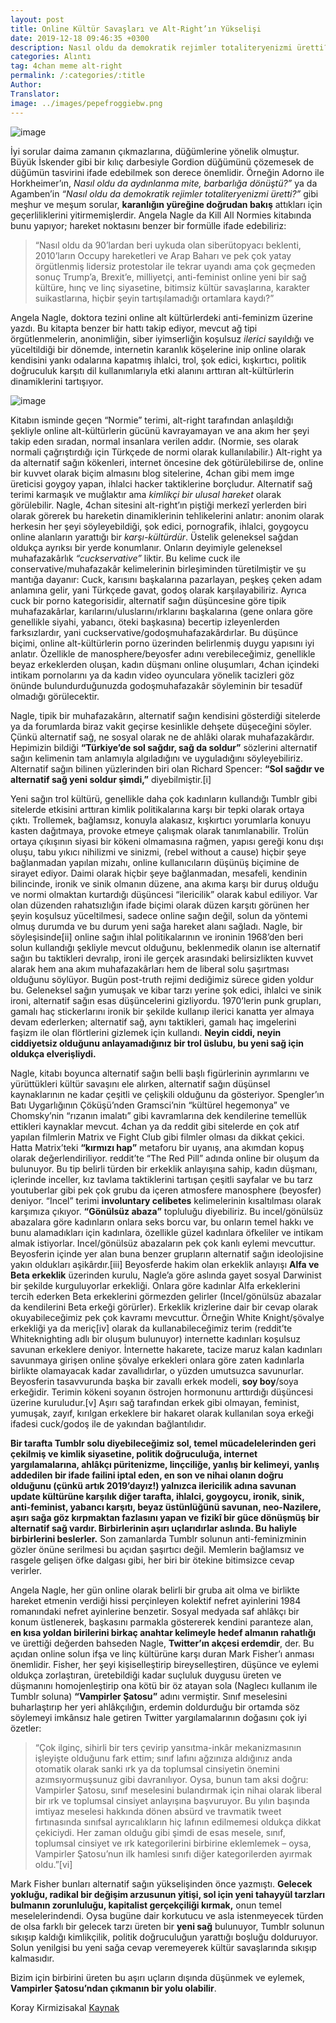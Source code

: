 ```yaml
---
layout: post
title: Online Kültür Savaşları ve Alt-Right’ın Yükselişi
date: 2019-12-18 09:46:35 +0300
description: Nasıl oldu da demokratik rejimler totaliteryenizmi üretti?
categories: Alıntı
tag: 4chan meme alt-right
permalink: /:categories/:title
Author:
Translator:
image: ../images/pepefroggiebw.png
---
```


![image](../images/pepefroggiebw.png)

İyi sorular daima zamanın çıkmazlarına, düğümlerine yönelik olmuştur. Büyük İskender gibi bir kılıç darbesiyle Gordion düğümünü çözemesek de düğümün tasvirini ifade edebilmek son derece önemlidir. Örneğin Adorno ile Horkheimer’ın, _Nasıl oldu da aydınlanma mite, barbarlığa dönüştü?”_ ya da Agamben’in _“Nasıl oldu da demokratik rejimler totaliteryenizmi üretti?”_ gibi meşhur ve meşum sorular, **karanlığın yüreğine doğrudan bakış** attıkları için geçerliliklerini yitirmemişlerdir. Angela Nagle da Kill All Normies kitabında bunu yapıyor; hareket noktasını benzer bir formülle ifade edebiliriz: 

>“Nasıl oldu da 90’lardan beri uykuda olan siberütopyacı beklenti, 2010’ların Occupy hareketleri ve Arap Baharı ve pek çok yatay örgütlenmiş lidersiz protestolar ile tekrar uyandı ama çok geçmeden sonuç Trump’a, Brexit’e, milliyetçi, anti-feminist online yeni bir sağ kültüre, hınç ve linç siyasetine, bitimsiz kültür savaşlarına, karakter suikastlarına, hiçbir şeyin tartışılamadığı ortamlara kaydı?”

Angela Nagle, doktora tezini online alt kültürlerdeki anti-feminizm üzerine yazdı. Bu kitapta benzer bir hattı takip ediyor, mevcut ağ tipi örgütlenmelerin, anonimliğin, siber iyimserliğin koşulsuz _ilerici_ sayıldığı ve yüceltildiği bir dönemde, internetin karanlık köşelerine inip online olarak kendisini yankı odalarına kapatmış ihlalci, trol, şok edici, kışkırtıcı, politik doğruculuk karşıtı dil kullanımlarıyla etki alanını arttıran alt-kültürlerin dinamiklerini tartışıyor.

![image](../images/politicallycorrect.png)

Kitabın isminde geçen “Normie” terimi, alt-right tarafından anlaşıldığı şekliyle online alt-kültürlerin gücünü kavrayamayan ve ana akım her şeyi takip eden sıradan, normal insanlara verilen addır. (Normie, ses olarak normali çağrıştırdığı için Türkçede de normi olarak kullanılabilir.) Alt-right ya da alternatif sağın kökenleri, internet öncesine dek götürülebilirse de, online bir kuvvet olarak biçim almasını blog sitelerine, 4chan gibi mem imge üreticisi goygoy yapan, ihlalci hacker taktiklerine borçludur. Alternatif sağ terimi karmaşık ve muğlaktır ama _kimlikçi bir ulusal hareket_ olarak görülebilir. Nagle, 4chan sitesini alt-right’ın piştiği merkezî yerlerden biri olarak görerek bu hareketin dinamiklerinin tehlikelerini anlatır: anonim olarak herkesin her şeyi söyleyebildiği, şok edici, pornografik, ihlalci, goygoycu online alanların yarattığı bir _karşı-kültürdür_. Üstelik geleneksel sağdan oldukça ayrıksı bir yerde konumlanır. Onların deyimiyle geleneksel muhafazakârlık _“cuckservative”_ liktir. Bu kelime cuck ile conservative/muhafazakâr kelimelerinin birleşiminden türetilmiştir ve şu mantığa dayanır: Cuck, karısını başkalarına pazarlayan, peşkeş çeken adam anlamına gelir, yani Türkçede gavat, godoş olarak karşılayabiliriz. Ayrıca cuck bir porno kategorisidir, alternatif sağın düşüncesine göre tipik muhafazakârlar, karılarını/uluslarını/ırklarını başkalarına (gene onlara göre genellikle siyahi, yabancı, öteki başkasına) becertip izleyenlerden farksızlardır, yani cuckservative/godoşmuhafazakârdırlar. Bu düşünce biçimi, online alt-kültürlerin porno üzerinden belirlenmiş duygu yapısını iyi anlatır. Özellikle de manosphere/beyosfer adını verebileceğimiz, genellikle beyaz erkeklerden oluşan, kadın düşmanı online oluşumları, 4chan içindeki intikam pornolarını ya da kadın video oyunculara yönelik tacizleri göz önünde bulundurduğunuzda godoşmuhafazakâr söyleminin bir tesadüf olmadığı görülecektir.

Nagle, tipik bir muhafazakârın, alternatif sağın kendisini gösterdiği sitelerde ya da forumlarda biraz vakit geçirse kesinlikle dehşete düşeceğini söyler. Çünkü alternatif sağ, ne sosyal olarak ne de ahlâki olarak muhafazakârdır. Hepimizin bildiği **“Türkiye’de sol sağdır, sağ da soldur”** sözlerini alternatif sağın kelimenin tam anlamıyla algıladığını ve uyguladığını söyleyebiliriz. Alternatif sağın bilinen yüzlerinden biri olan Richard Spencer: **“Sol sağdır ve alternatif sağ yeni soldur şimdi,”** diyebilmiştir.[i]

Yeni sağın trol kültürü, genellikle daha çok kadınların kullandığı Tumblr gibi sitelerde etkisini arttıran kimlik politikalarına karşı bir tepki olarak ortaya çıktı. Trollemek, bağlamsız, konuyla alakasız, kışkırtıcı yorumlarla konuyu kasten dağıtmaya, provoke etmeye çalışmak olarak tanımlanabilir. Trolün ortaya çıkışının siyasi bir kökeni olmamasına rağmen, yapısı gereği konu dışı oluşu, tabu yıkıcı nihilizmi ve sinizmi, (rebel without a cause) hiçbir şeye bağlanmadan yapılan mizahı, online kullanıcıların düşünüş biçimine de sirayet ediyor. 
Daimi olarak hiçbir şeye bağlanmadan, mesafeli, kendinin bilincinde, ironik ve sinik olmanın düzene, ana akıma karşı bir duruş olduğu ve normi olmaktan kurtardığı düşüncesi “ilericilik” olarak kabul ediliyor. Var olan düzenden rahatsızlığın ifade biçimi olarak düzen karşıtı görünen her şeyin koşulsuz yüceltilmesi, sadece online sağın değil, solun da yöntemi olmuş durumda ve bu durum yeni sağa hareket alanı sağladı. Nagle, bir söyleşisinde[ii] online sağın ihlal politikalarının ve ironinin 1968’den beri solun kullandığı şekliyle mevcut olduğunu, beklenmedik olanın ise alternatif sağın bu taktikleri devralıp, ironi ile gerçek arasındaki belirsizlikten kuvvet alarak hem ana akım muhafazakârları hem de liberal solu şaşırtması olduğunu söylüyor. Bugün post-truth rejimi dediğimiz sürece giden yoldur bu. Geleneksel sağın yumuşak ve kibar tarzı yerine şok edici, ihlalci ve sinik ironi, alternatif sağın esas düşüncelerini gizliyordu. 1970’lerin punk grupları, gamalı haç stickerlarını ironik bir şekilde kullanıp ilerici kanatta yer almaya devam ederlerken; alternatif sağ, aynı taktikleri, gamalı haç imgelerini faşizm ile olan flörtlerini gizlemek için kullandı. **Neyin ciddi, neyin ciddiyetsiz olduğunu anlayamadığınız bir trol üslubu, bu yeni sağ için oldukça elverişliydi.**

Nagle, kitabı boyunca alternatif sağın belli başlı figürlerinin ayrımlarını ve yürüttükleri kültür savaşını ele alırken, alternatif sağın düşünsel kaynaklarının ne kadar çeşitli ve çelişkili olduğunu da gösteriyor. Spengler’ın Batı Uygarlığının Çöküşü’nden Gramsci’nin “kültürel hegemonya” ve Chomsky’nin “rızanın imalatı” gibi kavramlarına dek kendilerine temellük ettikleri kaynaklar mevcut. 4chan ya da reddit gibi sitelerde en çok atıf yapılan filmlerin Matrix ve Fight Club gibi filmler olması da dikkat çekici. Hatta Matrix’teki **“kırmızı hap”** metaforu bir uyanış, ana akımdan kopuş olarak değerlendiriliyor. reddit’te “The Red Pill” adında online bir oluşum da bulunuyor. Bu tip belirli türden bir erkeklik anlayışına sahip, kadın düşmanı, içlerinde inceller, kız tavlama taktiklerini tartışan çeşitli sayfalar ve bu tarz youtuberlar gibi pek çok grubu da içeren atmosfere manosphere (beyosfer) deniyor. “Incel” terimi **involuntary celibetes** kelimelerinin kısaltılması olarak karşımıza çıkıyor. **“Gönülsüz abaza”** topluluğu diyebiliriz. Bu incel/gönülsüz abazalara göre kadınların onlara seks borcu var, bu onların temel hakkı ve bunu alamadıkları için kadınlara, özellikle güzel kadınlara öfkeliler ve intikam almak istiyorlar. Incel/gönülsüz abazaların pek çok kanlı eylemi mevcuttur. Beyosferin içinde yer alan buna benzer grupların alternatif sağın ideolojisine yakın oldukları aşikârdır.[iii] Beyosferde hakim olan erkeklik anlayışı **Alfa ve Beta erkeklik** üzerinden kurulu, Nagle’a göre aslında gayet sosyal Darwinist bir şekilde kurguluyorlar erkekliği. Onlara göre kadınlar Alfa erkeklerini tercih ederken Beta erkeklerini görmezden gelirler (Incel/gönülsüz abazalar da kendilerini Beta erkeği görürler). Erkeklik krizlerine dair bir cevap olarak okuyabileceğimiz pek çok kavramı mevcuttur. Örneğin White Knight/şövalye erkekliği ya da meriç[iv] olarak da kullanabileceğimiz terim (reddit’te Whiteknighting adlı bir oluşum bulunuyor) internette kadınları koşulsuz savunan erkeklere deniyor. İnternette hakarete, tacize maruz kalan kadınları savunmaya girişen online şövalye erkekleri onlara göre zaten kadınlarla birlikte olamayacak kadar zavallıdırlar, o yüzden umutsuzca savunurlar. Beyosferin tasavvurunda başka bir zavallı erkek modeli, **soy boy**/soya erkeğidir. Terimin kökeni soyanın östrojen hormonunu arttırdığı düşüncesi üzerine kuruludur.[v] Aşırı sağ tarafından erkek gibi olmayan, feminist, yumuşak, zayıf, kırılgan erkeklere bir hakaret olarak kullanılan soya erkeği ifadesi cuck/godoş ile de yakından bağlantılıdır.

**Bir tarafta Tumblr solu diyebileceğimiz sol, temel mücadelelerinden geri çekilmiş ve kimlik siyasetine, politik doğruculuğa, internet yargılamalarına, ahlâkçı püritenizme, linçciliğe, yanlış bir kelimeyi, yanlış addedilen bir ifade failini iptal eden, en son ve nihai olanın doğru olduğunu (çünkü artık 2019’dayız!) yalnızca ilericilik adına savunan update kültürüne karşılık diğer tarafta, ihlalci, goygoycu, ironik, sinik, anti-feminist, yabancı karşıtı, beyaz üstünlüğünü savunan, neo-Nazilere, aşırı sağa göz kırpmaktan fazlasını yapan ve fizikî bir güce dönüşmüş bir alternatif sağ vardır. Birbirlerinin aşırı uçlarıdırlar aslında. Bu haliyle birbirlerini beslerler.** Son zamanlarda Tumblr solunun anti-feminizminin gözler önüne serilmesi bu açıdan şaşırtıcı değil. Memlerin bağlamsız ve rasgele gelişen öfke dalgası gibi, her biri bir ötekine bitimsizce cevap verirler.

Angela Nagle, her gün online olarak belirli bir gruba ait olma ve birlikte hareket etmenin verdiği hissi perçinleyen kolektif nefret ayinlerini 1984 romanındaki nefret ayinlerine benzetir. Sosyal medyada saf ahlâkçı bir konum üstlenerek, başkasını parmakla göstererek kendini paranteze alan, **en kısa yoldan birilerini birkaç anahtar kelimeyle hedef almanın rahatlığı** ve ürettiği değerden bahseden Nagle, **Twitter’ın akçesi erdemdir**, der. Bu açıdan online solun ifşa ve linç kültürüne karşı duran Mark Fisher’ı anması önemlidir. Fisher, her şeyi kişiselleştirip bireyselleştiren, düşünce ve eylemi oldukça zorlaştıran, üretebildiği kadar suçluluk duygusu üreten ve düşmanını homojenleştirip ona kötü bir öz atayan sola (Naglecı kullanım ile Tumblr soluna) **“Vampirler Şatosu”** adını vermiştir. Sınıf meselesini buharlaştırıp her yeri ahlâkçılığın, erdemin doldurduğu bir ortamda söz söylemeyi imkânsız hale getiren Twitter yargılamalarının doğasını çok iyi özetler:


>“Çok ilginç, sihirli bir ters çevirip yansıtma-inkâr mekanizmasının işleyişte olduğunu fark ettim; sınıf lafını ağzınıza aldığınız anda otomatik olarak sanki ırk ya da toplumsal cinsiyetin önemini azımsıyormuşsunuz gibi davranılıyor. Oysa, bunun tam aksi doğru: Vampirler Şatosu, sınıf meselesini bulandırmak için nihai olarak liberal bir ırk ve toplumsal cinsiyet anlayışına başvuruyor. Bu yılın başında imtiyaz meselesi hakkında dönen absürd ve travmatik tweet fırtınasında sınıfsal ayrıcalıkların hiç lafının edilmemesi oldukça dikkat çekiciydi. Her zaman olduğu gibi şimdi de esas mesele, sınıf, toplumsal cinsiyet ve ırk kategorilerini birbirine eklemlemek – oysa, Vampirler Şatosu’nun ilk hamlesi sınıfı diğer kategorilerden ayırmak oldu.”[vi]

Mark Fisher bunları alternatif sağın yükselişinden önce yazmıştı. **Gelecek yokluğu, radikal bir değişim arzusunun yitişi, sol için yeni tahayyül tarzları bulmanın zorunluluğu, kapitalist gerçekçiliği kırmak,** onun temel meselelerindendi. Oysa bugüne dair korkutucu ve asla istenmeyecek türden de olsa farklı bir gelecek tarzı üreten bir **yeni sağ** bulunuyor, Tumblr solunun sıkışıp kaldığı kimlikçilik, politik doğruculuğun yarattığı boşluğu dolduruyor. Solun yenilgisi bu yeni sağa cevap veremeyerek kültür savaşlarında sıkışıp kalmasıdır.

Bizim için birbirini üreten bu aşırı uçların dışında düşünmek ve eylemek, **Vampirler Şatosu’ndan çıkmanın bir yolu olabilir**.

Koray Kirmizisakal
[Kaynak](https://birikimdergisi.com/guncel/9846/online-kultur-savaslari-ve-alt-rightin-yukselisi)


